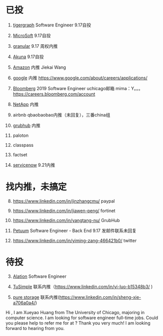 # 已投
1. [tigergraph](https://boards.greenhouse.io/tigergraph/jobs/1251173) Software Engineer 9.17自投

2. [MicroSoft](https://careers.microsoft.com/us/en/actioncenter)  9.17自投

3. [granular](https://granular.ag/)  9.17 周权内推

4. [Akuna](https://akunacapital.com/job-details?jobid=1243545&gh_jid=1243545)  9.17自投

5. [Amazon](https://www.amazonuniversity.jobs/dashboard) 内推 Jiekai Wang

6. [google](https://careers.google.com/jobs#!t=jo&jid=/google/software-engineer-university-graduate-1600-amphitheatre-pkwy-mountain-view-ca-4204620153&) 内推 https://www.google.com/about/careers/applications/

7. [Bloomberg](https://careers.bloomberg.com/job/detail/68821?el=Students+and+Recent+Graduates&lc=New+York&lc=San+Francisco) 2019 Software Engineer uchicago邮箱 mima：Y。。。  https://careers.bloomberg.com/account

8. [NetApp](https://career4.successfactors.com/portalcareer?_s.crb=5Rvw4%252bIGwuWBZDhMNA81p88MEm4%253d)  内推

9. airbnb qbaobaobao内推（未回复），三番china组

10. [grubhub](https://careers-grubhub.icims.com/jobs/5940/software-engineer-i/job?mode=submit_apply)  内推

10. paloton

11. classpass

12. factset

13. [servicenow](https://app.jobvite.com/js/jobseeker/applications.html?1=1&#/details/plS4BlwI)  9.21内推


# 找内推，未搞定

8. https://www.linkedin.com/in/jinzhangcmu/  paypal

9. https://www.linkedin.com/in/jiawen-peng/ fortinet

10. https://www.linkedin.com/in/yangtang-nu/  GrubHub

11. [Petuum](https://www.linkedin.com/jobs/search/?currentJobId=841872460&f_C=13197574&locationId=OTHERS.worldwide) Software Engineer - Back End 9.17 发邮件联系未回复

12. https://www.linkedin.com/in/yiming-zang-466421b0/ twitter



# 待投




3. [Alation](https://alation.com/careers/posting/?posting-id=fd8dae88-5abd-4740-99e9-4ab871aea60f)  Software Engineer

4. [TuSimple](https://boards.greenhouse.io/tusimple/jobs/4023145002)  联系内推（https://www.linkedin.com/in/yi-luo-b15348b3/ )

5. [pure storage](https://boards.greenhouse.io/purestorage/jobs/1284017)  联系内推(https://www.linkedin.com/in/sheng-xie-a706a0a4/)


Hi , I am Xueyao Huang from The University of Chicago, majoring in computer science. I am looking for software engineer full-time jobs. Could you please help to refer me for  at ? Thank you very much! I am looking forward to hearing from you.



